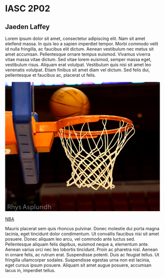 # IASC 2P02
## Jaeden Laffey

Lorem ipsum dolor sit amet, consectetur adipiscing elit. Nam sit amet eleifend massa. In quis leo a sapien imperdiet tempor. Morbi commodo velit id nulla fringilla, ac faucibus elit dictum. Aenean vestibulum nec metus sit amet accumsan. Pellentesque ornare tempus euismod. Vivamus viverra vitae massa vitae dictum. Sed vitae lorem euismod, semper massa eget, vestibulum risus. Aliquam erat volutpat. Vestibulum quis nisi sit amet leo venenatis volutpat. Etiam finibus sit amet diam vel dictum. Sed felis dui, pellentesque et faucibus ac, placerat ut felis.

![](images/5186867139_249aa83322_b.jpg)

[NBA](https://en.wikipedia.org/wiki/NBA)

Mauris placerat sem quis rhoncus pulvinar. Donec molestie dui porta magna lacinia, eget tincidunt dolor condimentum. Ut convallis faucibus nisi sit amet posuere. Donec aliquam leo arcu, vel commodo ante luctus sed. Pellentesque aliquam felis dapibus, euismod neque a, elementum ante. Aenean varius orci nec leo lobortis tincidunt. Proin ac pharetra nisl. Aenean in ornare felis, ac rutrum erat. Suspendisse potenti. Duis ac feugiat tellus. Ut fringilla ullamcorper sodales. Suspendisse egestas urna non est lacinia, eget cursus ipsum posuere. Aliquam sit amet augue posuere, accumsan lacus in, imperdiet tellus.

